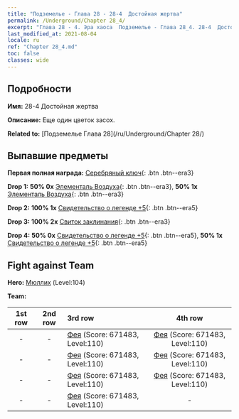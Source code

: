 ```yaml
---
title: "Подземелье - Глава 28 - 28-4  Достойная жертва"
permalink: /Underground/Chapter 28_4/
excerpt: "Глава 28 - 4. Эра хаоса  Подземелье - Глава 28_4. 28-4  Достойная жертва"
last_modified_at: 2021-08-04
locale: ru
ref: "Chapter 28_4.md"
toc: false
classes: wide
---
```


## Подробности

 **Имя:** 28-4  Достойная жертва

 **Описание:**       Еще один цветок засох.

 **Related to:** [Подземелье Глава 28](/ru/Underground/Chapter 28/)

## Выпавшие предметы

 **Первая полная награда:** [Серебряный ключ](/ItemsRU/con_693/){: .btn .btn--era3}

 **Drop 1:** **50% 0x** [Элементаль Воздуха](/ItemsRU/her_448/){: .btn .btn--era3}, **50% 1x** [Элементаль Воздуха](/ItemsRU/her_448/){: .btn .btn--era3}

 **Drop 2:** **100% 1x** [Свидетельство о легенде +5](/ItemsRU/mat_102/){: .btn .btn--era5}

 **Drop 3:** **100% 2x** [Свиток заклинания](/ItemsRU/con_694/){: .btn .btn--era3}

 **Drop 4:** **50% 0x** [Свидетельство о легенде +5](/ItemsRU/mat_102/){: .btn .btn--era5}, **50% 1x** [Свидетельство о легенде +5](/ItemsRU/mat_102/){: .btn .btn--era5}


## Fight against Team
 **Hero:** [Мюллих](/ru/heroes/Mullich/) (Level:104)

 **Team:**


  | 1st row | 2nd row | 3rd row | 4th row |
  |:----:|:----:|:----|:----:|
  | - | - | [Фея](/ru/units/Sprite/) (Score: 671483, Level:110)  | [Фея](/ru/units/Sprite/) (Score: 671483, Level:110)  |
  | - | - | [Фея](/ru/units/Sprite/) (Score: 671483, Level:110)  | [Фея](/ru/units/Sprite/) (Score: 671483, Level:110)  |
  | - | - | [Фея](/ru/units/Sprite/) (Score: 671483, Level:110)  | [Фея](/ru/units/Sprite/) (Score: 671483, Level:110)  |
  | - | - | [Фея](/ru/units/Sprite/) (Score: 671483, Level:110)  | - |


